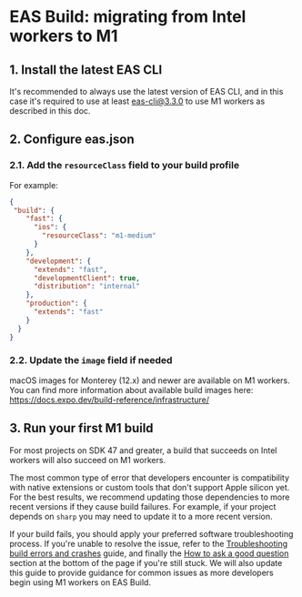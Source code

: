 # EAS Build: migrating from Intel workers to M1

## 1. Install the latest EAS CLI

It's recommended to always use the latest version of EAS CLI, and in this case it's required to use at least eas-cli@3.3.0 to use M1 workers as described in this doc.

## 2. Configure **eas.json**

### 2.1. Add the `resourceClass` field to your build profile

For example:

```json
{
 "build": {
    "fast": {
      "ios": {
        "resourceClass": "m1-medium"
      }
    },
    "development": {
      "extends": "fast",
      "developmentClient": true,
      "distribution": "internal"
    },
    "production": {
      "extends": "fast"
    }
  }
}
```

### 2.2. Update the `image` field if needed

macOS images for Monterey (12.x) and newer are available on M1 workers. You can find more information about available build images here: https://docs.expo.dev/build-reference/infrastructure/

## 3. Run your first M1 build

For most projects on SDK 47 and greater, a build that succeeds on Intel workers will also succeed on M1 workers.

The most common type of error that developers encounter is compatibility with native extensions or custom tools that don't support Apple silicon yet. For the best results, we recommend updating those dependencies to more recent versions if they cause build failures. For example, if your project depends on `sharp` you may need to update it to a more recent version.

If your build fails, you should apply your preferred software troubleshooting process. If you're unable to resolve the issue, refer to the [Troubleshooting build errors and crashes](https://docs.expo.dev/build-reference/troubleshooting/) guide, and finally the [How to ask a good question](https://docs.expo.dev/build-reference/troubleshooting/#how-to-ask-a-good-question) section at the bottom of the page if you're still stuck. We will also update this guide to provide guidance for common issues as more developers begin using M1 workers on EAS Build.
